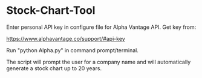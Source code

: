 # Stock-Chart-Tool

Enter personal API key in configure file for Alpha Vantage API. Get key from:

https://www.alphavantage.co/support/#api-key


Run "python Alpha.py" in command prompt/terminal.

The script will prompt the user for a company name and will automatically
generate a stock chart up to 20 years. 
